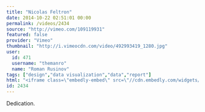 ```yaml
---
title: "Nicolas Feltron"
date: 2014-10-22 02:51:01 00:00
permalink: /videos/2434
source: "http://vimeo.com/109119931"
featured: false
provider: "Vimeo"
thumbnail: "http://i.vimeocdn.com/video/492993419_1280.jpg"
user:
  id: 471
  username: "themanro"
  name: "Roman Rusinov"
tags: ["design","data visualization","data","report"]
html: "<iframe class=\"embedly-embed\" src=\"//cdn.embedly.com/widgets/media.html?src=http%3A%2F%2Fplayer.vimeo.com%2Fvideo%2F109119931&wmode=transparent&src_secure=1&url=http%3A%2F%2Fvimeo.com%2F109119931&image=http%3A%2F%2Fi.vimeocdn.com%2Fvideo%2F492993419_1280.jpg&key=daaebf4d9cdd46779200162d0ca86e20&type=text%2Fhtml&schema=vimeo\" width=\"1920\" height=\"1080\" scrolling=\"no\" frameborder=\"0\" allowfullscreen></iframe>"
id: 2434
---
```


Dedication.